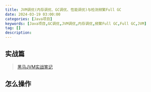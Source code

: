 ```yaml
---
title: JVM调优(内存调优、GC调优、性能调优)与检测频繁Full GC
date: 2024-03-19 03:00:00
categories: [Java项目]
keywords: [Java项目,GC调优,JVM调优,内存调优,频繁Full GC,Full GC,JVM]
tag: []
description:
---
```

## 实战篇

> [黑马JVM实战笔记](https://lisxpq12rl7.feishu.cn/wiki/AHb3wQAmvivYRmkH6WHcQY8vnve)

## 怎么操作
